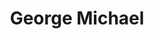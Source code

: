 ---
title: "George Michael"
summary: "George Michael was an English singer-songwriter and record producer. He is one of the best-selling musicians of all time, with his sales estimated at between 100 and 125 million records worldwide. Michael was known as a creative force in songwriting, vocal performance, and visual presentation. He achieved thirteen number-one songs on the UK Singles Chart and eight number-one songs on the US Billboard Hot 100. Michael won numerous music awards, including two Grammy Awards, three Brit Awards, twelve Billboard Music Awards, and four MTV Video Music Awards. He was listed among Billboard's the \"Greatest Hot 100 Artists of All Time\" and Rolling Stone's the “200 Greatest Singers of All Time”. The Radio Academy named him the most played artist on British radio during the period 1984–2004. Michael has been inducted into the Rock and Roll and the UK Music halls of fame.
Born in East Finchley, Middlesex, Michael rose to fame as a member of the music duo Wham! and later embarked on a solo career. After he formed Wham! with Andrew Ridgeley in 1981, the band's first two albums, Fantastic and Make It Big , reached number one on the UK Albums Chart and the US Billboard 200. Their hit singles included \"Wake Me Up Before You Go-Go\" and \"Last Christmas\". Establishing themselves as a global act, Wham! toured China in April 1985; the tour was the first visit to China by a Western popular music act, and it generated worldwide media coverage. Written primarily by George Michael, the biggest chart topper by Wham!, \"Careless Whisper\", reached number one in over 20 countries, including the UK and US.Before embarking on the production of his first solo album, Michael went on to release two number-one solo singles, \"A Different Corner\" and the Aretha Franklin duet \"I Knew You Were Waiting \". Michael's debut solo album, Faith, was released in 1987, topping the UK Albums Chart and staying at number one on the Billboard 200 for 12 weeks. Globally it sold 25 million copies, and four singles from the album—\"Faith\", \"Father Figure\", \"One More Try\", and \"Monkey\"—reached number one on the Billboard Hot 100. Michael became the best-selling music artist of 1988, and Faith was awarded Album of the Year at the 1989 Grammy Awards. His second solo album, Listen Without Prejudice Vol. 1 , sold approximately eight million copies and was a UK number-one. It included the Billboard Hot 100 number-one \"Praying for Time\" and the worldwide hit \"Freedom! '90\". A 1991 live duet with Elton John, \"Don't Let the Sun Go Down on Me\", was also a transatlantic number one. Michael went on to release two more multimillion-selling albums, Older and Patience .
Outside music, Michael was an active LGBT rights campaigner and HIV/AIDS charity fundraiser. His personal life, drug use, and legal troubles made headlines during the late 1990s and 2000s, as he was arrested for public lewdness in 1998 and was arrested for multiple drug-related offences after that time. Michael came out as gay in 1998. The 2005 documentary A Different Story covered his career and personal life. Michael's 25 Live tour spanned three tours from 2006 to 2008. Michael fell into a coma in 2011 during a bout with pneumonia, but later recovered. He performed his final concert at London's Earls Court in 2012. Michael died of heart disease on Christmas Day in 2016, at his home in Goring-on-Thames, Oxfordshire."
slug: "george-michael"
image: "george-michael.jpg"
apple_music_artist_url: "None"
wikipedia_url: "https://en.wikipedia.org/wiki/George_Michael"
---